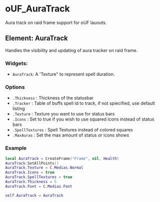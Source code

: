 # oUF_AuraTrack

Aura track on raid frame support for oUF lauouts.

## Element: AuraTrack

Handles the visibility and updating of aura tracker on raid frame.

### Widgets:

- `AuraTrack`: A 'Texture" to represent spell duration.

### Options

-   `.Thickness` : Thickness of the statusbar
-   `.Tracker` : Table of buffs spell id to track, if not spiecified, use default listing
-   `.Texture` : Texture you want to use for status bars
-   `.Icons` : Set to true if you wish to use squared icons instead of status bars
-   `.SpellTextures` : Spell Textures instead of colored squares
-   `.MaxAuras` : Set the max amount of status or icons shows

### Example

```lua
local AuraTrack = CreateFrame("Frame", nil, Health)
AuraTrack:SetAllPoints()
AuraTrack.Texture = C.Medias.Normal
AuraTrack.Icons = true
AuraTrack.SpellTextures = true
AuraTrack.Thickness = 5
AuraTrack.Font = C.Medias.Font

self.AuraTrack = AuraTrack
```
